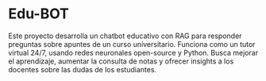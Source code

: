 # Edu-BOT
Este proyecto desarrolla un chatbot educativo con RAG para responder preguntas sobre apuntes de un curso universitario. Funciona como un tutor virtual 24/7, usando redes neuronales open-source y Python. Busca mejorar el aprendizaje, aumentar la consulta de notas y ofrecer insights a los docentes sobre las dudas de los estudiantes.
